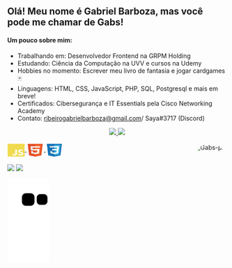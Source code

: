 ## Olá! Meu nome é Gabriel Barboza, mas você pode me chamar de Gabs!

#### Um pouco sobre mim:
- Trabalhando em: Desenvolvedor Frontend na GRPM Holding
- Estudando: Ciência da Computação na UVV e cursos na Udemy
- Hobbies no momento: Escrever meu livro de fantasia e jogar cardgames 🃏
- Linguagens: HTML, CSS, JavaScript, PHP, SQL, Postgresql e mais em breve!
- Certificados: Cibersegurança e IT Essentials pela Cisco Networking
Academy
- Contato: ribeirogabrielbarboza@gmail.com/ Saya#3717 (Discord)


<div align="center">
  <a href="https://github.com/SayaProgrammer">
  <img height="180em" src="https://github-readme-stats.vercel.app/api?username=SayaProgrammer&show_icons=true&theme=tokyonight&include_all_commits=true&count_private=true"/>
  <img height="180em" src="https://github-readme-stats.vercel.app/api/top-langs/?username=SayaProgrammer&layout=compact&langs_count=7&theme=tokyonight"/>
</div>

<div style="display: inline_block"><br>
  <img align="center" alt="Gabs-Js" height="30" width="40" src="https://raw.githubusercontent.com/devicons/devicon/master/icons/javascript/javascript-plain.svg">
  <img align="center" alt="Gabs-HTML" height="30" width="40" src="https://raw.githubusercontent.com/devicons/devicon/master/icons/html5/html5-original.svg">
  <img align="center" alt="Gabs-CSS" height="30" width="40" src="https://raw.githubusercontent.com/devicons/devicon/master/icons/css3/css3-original.svg">
  <img align="right" alt="Gabs-pic" height="150" style="border-radius:50px;" src="https://media.discordapp.net/attachments/942824342180495440/996480559146606612/unknown.png?width=674&height=674">
  </div>
  <br>
  <div> 
  <a href="https://www.instagram.com/gabs_o_saya/" target="_blank"><img src="https://img.shields.io/badge/-Instagram-%23E4405F?style=for-the-badge&logo=instagram&logoColor=white" target="_blank"></a>
  <a href="https://www.linkedin.com/in/gabriel-barboza-ribeiro-a4139a226/" target="_blank"><img src="https://img.shields.io/badge/-LinkedIn-%230077B5?style=for-the-badge&logo=linkedin&logoColor=white" target="_blank"></a> 
 
  ![Snake animation](https://github.com/rafaballerini/rafaballerini/blob/output/github-contribution-grid-snake.svg)
 
</div>
